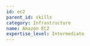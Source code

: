 ```yaml
---
id: ec2
parent_id: skills
category: Infrastructure
name: Amazon EC2
expertise_level: Intermediate
---
```

